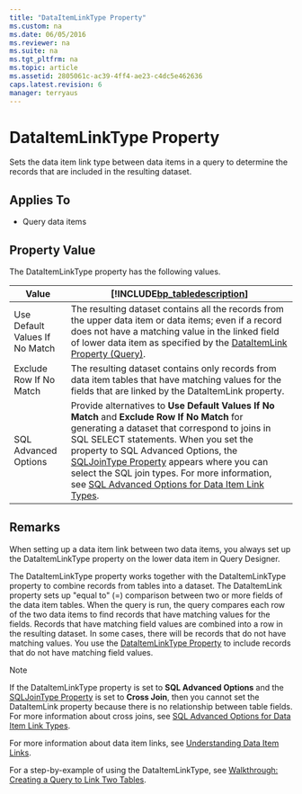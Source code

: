 ```yaml
---
title: "DataItemLinkType Property"
ms.custom: na
ms.date: 06/05/2016
ms.reviewer: na
ms.suite: na
ms.tgt_pltfrm: na
ms.topic: article
ms.assetid: 2805061c-ac39-4ff4-ae23-c4dc5e462636
caps.latest.revision: 6
manager: terryaus
---
```

# DataItemLinkType Property
Sets the data item link type between data items in a query to determine the records that are included in the resulting dataset.  
  
## Applies To  
  
-   Query data items  
  
## Property Value  
 The DataItemLinkType property has the following values.  
  
|Value|[!INCLUDE[bp_tabledescription](../dynamics-nav/includes/bp_tabledescription_md.md)]|  
|-----------|---------------------------------------|  
|Use Default Values If No Match|The resulting dataset contains all the records from the upper data item or data items; even if a record does not have a matching value in the linked field of lower data item as specified by the [DataItemLink Property \(Query\)](../dynamics-nav/DataItemLink-Property--Query-.md).|  
|Exclude Row If No Match|The resulting dataset contains only records from data item tables that have matching values for the fields that are linked by the DataItemLink property.|  
|SQL Advanced Options|Provide alternatives to **Use Default Values If No Match** and **Exclude Row If No Match** for generating a dataset that correspond to joins in SQL SELECT statements. When you set the property to SQL Advanced Options, the [SQLJoinType Property](../dynamics-nav/SQLJoinType-Property.md) appears where you can select the SQL join types. For more information, see [SQL Advanced Options for Data Item Link Types](../dynamics-nav/SQL-Advanced-Options-for-Data-Item-Link-Types.md).|  
  
## Remarks  
 When setting up a data item link between two data items, you always set up the DataItemLinkType property on the lower data item in Query Designer.  
  
 The DataItemLinkType property works together with the DataItemLinkType property to combine records from tables into a dataset. The DataItemLink property sets up "equal to" \(\=\) comparison between two or more fields of the data item tables. When the query is run, the query compares each row of the two data items to find records that have matching values for the fields. Records that have matching field values are combined into a row in the resulting dataset. In some cases, there will be records that do not have matching values. You use the [DataItemLinkType Property](../dynamics-nav/DataItemLinkType-Property.md) to include records that do not have matching field values.  
  
> [!NOTE]  
>  If the DataItemLinkType property is set to **SQL Advanced Options** and the [SQLJoinType Property](../dynamics-nav/SQLJoinType-Property.md) is set to **Cross Join**, then you cannot set the DataItemLink property because there is no relationship between table fields. For more information about cross joins, see [SQL Advanced Options for Data Item Link Types](../dynamics-nav/SQL-Advanced-Options-for-Data-Item-Link-Types.md).  
  
 For more information about data item links, see [Understanding Data Item Links](../dynamics-nav/Understanding-Data-Item-Links.md).  
  
 For a step\-by\-example of using the DataItemLinkType, see [Walkthrough: Creating a Query to Link Two Tables](../Topic/Walkthrough:%20Creating%20a%20Query%20to%20Link%20Two%20Tables.md).